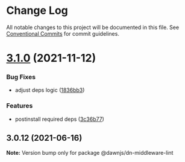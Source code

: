 # Change Log

All notable changes to this project will be documented in this file.
See [Conventional Commits](https://conventionalcommits.org) for commit guidelines.

# [3.1.0](https://github.com/alibaba/dawn/compare/@dawnjs/dn-middleware-lint@3.0.12...@dawnjs/dn-middleware-lint@3.1.0) (2021-11-12)

### Bug Fixes

- adjust deps logic ([1836bb3](https://github.com/alibaba/dawn/commit/1836bb3ee5f1421935ab97f4d3102f532f90c6a6))

### Features

- postinstall required deps ([3c36b77](https://github.com/alibaba/dawn/commit/3c36b7733396952c89e887321f5d9f3d89641df3))

## 3.0.12 (2021-06-16)

**Note:** Version bump only for package @dawnjs/dn-middleware-lint
